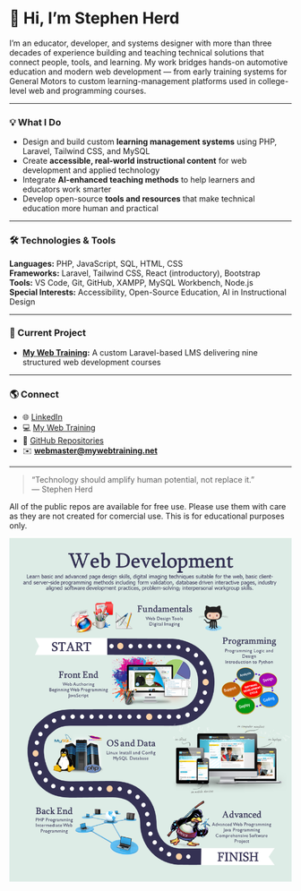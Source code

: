 # 👋 Hi, I’m Stephen Herd

I’m an educator, developer, and systems designer with more than three decades of experience building and teaching technical solutions that connect people, tools, and learning. My work bridges hands-on automotive education and modern web development — from early training systems for General Motors to custom learning-management platforms used in college-level web and programming courses.

---

### 💡 What I Do
- Design and build custom **learning management systems** using PHP, Laravel, Tailwind CSS, and MySQL  
- Create **accessible, real-world instructional content** for web development and applied technology  
- Integrate **AI-enhanced teaching methods** to help learners and educators work smarter  
- Develop open-source **tools and resources** that make technical education more human and practical

---

### 🛠️ Technologies & Tools
**Languages:** PHP, JavaScript, SQL, HTML, CSS  
**Frameworks:** Laravel, Tailwind CSS, React (introductory), Bootstrap  
**Tools:** VS Code, Git, GitHub, XAMPP, MySQL Workbench, Node.js  
**Special Interests:** Accessibility, Open-Source Education, AI in Instructional Design

---

### 🚀 Current Project
- **[My Web Training](https://mywebtraining.net):** A custom Laravel-based LMS delivering nine structured web development courses  

---

### 🌎 Connect
- 🌐 [LinkedIn](https://www.linkedin.com/in/sherd/)  
- 💻 [My Web Training](https://mywebtraining.net)  
- 🧰 [GitHub Repositories](https://github.com/mywebtraining)  
- ✉️ **webmaster@mywebtraining.net**

---

> “Technology should amplify human potential, not replace it.”  
> — Stephen Herd


All of the public repos are available for free use. Please use them with care as they are not created for comercial use. This is for educational purposes only.

![Infographic depicting the partial curriculum path of the Web Development program at Dallas College.](WebDev-infographics-image-crop.png)

<!--
**bhc-webdev/bhc-webdev** is a ✨ _special_ ✨ repository because its `README.md` (this file) appears on your GitHub profile.

Here are some ideas to get you started:

- 🔭 I’m currently working on ...
- 🌱 I’m currently learning ...
- 👯 I’m looking to collaborate on ...
- 🤔 I’m looking for help with ...
- 💬 Ask me about ...
- 📫 How to reach me: ...
- 😄 Pronouns: ...
- ⚡ Fun fact: ...
-->
